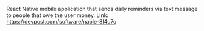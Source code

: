 React Native mobile application that sends daily reminders via text message to people that owe the user money.
Link: https://devpost.com/software/nable-8l4u7q

